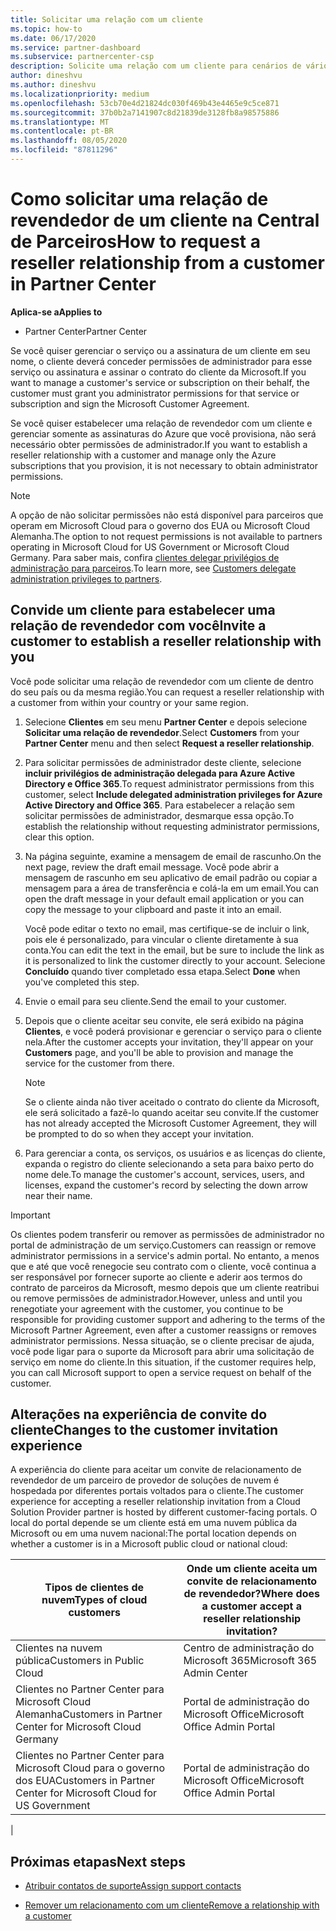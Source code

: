 ```yaml
---
title: Solicitar uma relação com um cliente
ms.topic: how-to
ms.date: 06/17/2020
ms.service: partner-dashboard
ms.subservice: partnercenter-csp
description: Solicite uma relação com um cliente para cenários de vários canais e multicanal ou se os privilégios de administrador delegado para um cliente precisarem ser restaurados.
author: dineshvu
ms.author: dineshvu
ms.localizationpriority: medium
ms.openlocfilehash: 53cb70e4d21824dc030f469b43e4465e9c5ce871
ms.sourcegitcommit: 37b0b2a7141907c8d21839de3128fb8a98575886
ms.translationtype: MT
ms.contentlocale: pt-BR
ms.lasthandoff: 08/05/2020
ms.locfileid: "87811296"
---
```

# <a name="how-to-request-a-reseller-relationship-from-a-customer-in-partner-center"></a><span data-ttu-id="e3b66-103">Como solicitar uma relação de revendedor de um cliente na Central de Parceiros</span><span class="sxs-lookup"><span data-stu-id="e3b66-103">How to request a reseller relationship from a customer in Partner Center</span></span>

<span data-ttu-id="e3b66-104">**Aplica-se a**</span><span class="sxs-lookup"><span data-stu-id="e3b66-104">**Applies to**</span></span>

- <span data-ttu-id="e3b66-105">Partner Center</span><span class="sxs-lookup"><span data-stu-id="e3b66-105">Partner Center</span></span>

<span data-ttu-id="e3b66-106">Se você quiser gerenciar o serviço ou a assinatura de um cliente em seu nome, o cliente deverá conceder permissões de administrador para esse serviço ou assinatura e assinar o contrato do cliente da Microsoft.</span><span class="sxs-lookup"><span data-stu-id="e3b66-106">If you want to manage a customer's service or subscription on their behalf, the customer must grant you administrator permissions for that service or subscription and sign the Microsoft Customer Agreement.</span></span>

<span data-ttu-id="e3b66-107">Se você quiser estabelecer uma relação de revendedor com um cliente e gerenciar somente as assinaturas do Azure que você provisiona, não será necessário obter permissões de administrador.</span><span class="sxs-lookup"><span data-stu-id="e3b66-107">If you want to establish a reseller relationship with a customer and manage only the Azure subscriptions that you provision, it is not necessary to obtain administrator permissions.</span></span>

>[!NOTE] 
><span data-ttu-id="e3b66-108">A opção de não solicitar permissões não está disponível para parceiros que operam em Microsoft Cloud para o governo dos EUA ou Microsoft Cloud Alemanha.</span><span class="sxs-lookup"><span data-stu-id="e3b66-108">The option to not request permissions is not available to partners operating in Microsoft Cloud for US Government or Microsoft Cloud Germany.</span></span> <span data-ttu-id="e3b66-109">Para saber mais, confira [clientes delegar privilégios de administração para parceiros](customers-revoke-admin-privileges.md).</span><span class="sxs-lookup"><span data-stu-id="e3b66-109">To learn more, see [Customers delegate administration privileges to partners](customers-revoke-admin-privileges.md).</span></span>

## <a name="invite-a-customer-to-establish-a-reseller-relationship-with-you"></a><span data-ttu-id="e3b66-110">Convide um cliente para estabelecer uma relação de revendedor com você</span><span class="sxs-lookup"><span data-stu-id="e3b66-110">Invite a customer to establish a reseller relationship with you</span></span>

<span data-ttu-id="e3b66-111">Você pode solicitar uma relação de revendedor com um cliente de dentro do seu país ou da mesma região.</span><span class="sxs-lookup"><span data-stu-id="e3b66-111">You can request a reseller relationship with a customer from within your country or your same region.</span></span>

1. <span data-ttu-id="e3b66-112">Selecione **Clientes** em seu menu **Partner Center** e depois selecione **Solicitar uma relação de revendedor**.</span><span class="sxs-lookup"><span data-stu-id="e3b66-112">Select **Customers** from your **Partner Center** menu and then select **Request a reseller relationship**.</span></span>

2. <span data-ttu-id="e3b66-113">Para solicitar permissões de administrador deste cliente, selecione **incluir privilégios de administração delegada para Azure Active Directory e Office 365**.</span><span class="sxs-lookup"><span data-stu-id="e3b66-113">To request administrator permissions from this customer, select **Include delegated administration privileges for Azure Active Directory and Office 365**.</span></span> <span data-ttu-id="e3b66-114">Para estabelecer a relação sem solicitar permissões de administrador, desmarque essa opção.</span><span class="sxs-lookup"><span data-stu-id="e3b66-114">To establish the relationship without requesting administrator permissions, clear this option.</span></span>

3. <span data-ttu-id="e3b66-115">Na página seguinte, examine a mensagem de email de rascunho.</span><span class="sxs-lookup"><span data-stu-id="e3b66-115">On the next page, review the draft email message.</span></span> <span data-ttu-id="e3b66-116">Você pode abrir a mensagem de rascunho em seu aplicativo de email padrão ou copiar a mensagem para a área de transferência e colá-la em um email.</span><span class="sxs-lookup"><span data-stu-id="e3b66-116">You can open the draft message in your default email application or you can copy the message to your clipboard and paste it into an email.</span></span>

   <span data-ttu-id="e3b66-117">Você pode editar o texto no email, mas certifique-se de incluir o link, pois ele é personalizado, para vincular o cliente diretamente à sua conta.</span><span class="sxs-lookup"><span data-stu-id="e3b66-117">You can edit the text in the email, but be sure to include the link as it is personalized to link the customer directly to your account.</span></span> <span data-ttu-id="e3b66-118">Selecione **Concluído** quando tiver completado essa etapa.</span><span class="sxs-lookup"><span data-stu-id="e3b66-118">Select **Done** when you've completed this step.</span></span>

4. <span data-ttu-id="e3b66-119">Envie o email para seu cliente.</span><span class="sxs-lookup"><span data-stu-id="e3b66-119">Send the email to your customer.</span></span>

5. <span data-ttu-id="e3b66-120">Depois que o cliente aceitar seu convite, ele será exibido na página **Clientes**, e você poderá provisionar e gerenciar o serviço para o cliente nela.</span><span class="sxs-lookup"><span data-stu-id="e3b66-120">After the customer accepts your invitation, they'll appear on your **Customers** page, and you'll be able to provision and manage the service for the customer from there.</span></span>

   > [!NOTE]
   > <span data-ttu-id="e3b66-121">Se o cliente ainda não tiver aceitado o contrato do cliente da Microsoft, ele será solicitado a fazê-lo quando aceitar seu convite.</span><span class="sxs-lookup"><span data-stu-id="e3b66-121">If the customer has not already accepted the Microsoft Customer Agreement, they will be prompted to do so when they accept your invitation.</span></span> 

6. <span data-ttu-id="e3b66-122">Para gerenciar a conta, os serviços, os usuários e as licenças do cliente, expanda o registro do cliente selecionando a seta para baixo perto do nome dele.</span><span class="sxs-lookup"><span data-stu-id="e3b66-122">To manage the customer's account, services, users, and licenses, expand the customer's record by selecting the down arrow near their name.</span></span>

> [!IMPORTANT]  
> <span data-ttu-id="e3b66-123">Os clientes podem transferir ou remover as permissões de administrador no portal de administração de um serviço.</span><span class="sxs-lookup"><span data-stu-id="e3b66-123">Customers can reassign or remove administrator permissions in a service's admin portal.</span></span> <span data-ttu-id="e3b66-124">No entanto, a menos que e até que você renegocie seu contrato com o cliente, você continua a ser responsável por fornecer suporte ao cliente e aderir aos termos do contrato de parceiros da Microsoft, mesmo depois que um cliente reatribui ou remove permissões de administrador.</span><span class="sxs-lookup"><span data-stu-id="e3b66-124">However, unless and until you renegotiate your agreement with the customer, you continue to be responsible for providing customer support and adhering to the terms of the Microsoft Partner Agreement, even after a customer reassigns or removes administrator permissions.</span></span> <span data-ttu-id="e3b66-125">Nessa situação, se o cliente precisar de ajuda, você pode ligar para o suporte da Microsoft para abrir uma solicitação de serviço em nome do cliente.</span><span class="sxs-lookup"><span data-stu-id="e3b66-125">In this situation, if the customer requires help, you can call Microsoft support to open a service request on behalf of the customer.</span></span>

## <a name="changes-to-the-customer-invitation-experience"></a><span data-ttu-id="e3b66-126">Alterações na experiência de convite do cliente</span><span class="sxs-lookup"><span data-stu-id="e3b66-126">Changes to the customer invitation experience</span></span>

<span data-ttu-id="e3b66-127">A experiência do cliente para aceitar um convite de relacionamento de revendedor de um parceiro de provedor de soluções de nuvem é hospedada por diferentes portais voltados para o cliente.</span><span class="sxs-lookup"><span data-stu-id="e3b66-127">The customer experience for accepting a reseller relationship invitation from a Cloud Solution Provider partner is hosted by different customer-facing portals.</span></span> <span data-ttu-id="e3b66-128">O local do portal depende se um cliente está em uma nuvem pública da Microsoft ou em uma nuvem nacional:</span><span class="sxs-lookup"><span data-stu-id="e3b66-128">The portal location depends on whether a customer is in a Microsoft public cloud or national cloud:</span></span>

|<span data-ttu-id="e3b66-129">Tipos de clientes de nuvem</span><span class="sxs-lookup"><span data-stu-id="e3b66-129">Types of cloud customers</span></span>  | <span data-ttu-id="e3b66-130">Onde um cliente aceita um convite de relacionamento de revendedor?</span><span class="sxs-lookup"><span data-stu-id="e3b66-130">Where does a customer accept a reseller relationship invitation?</span></span> |
|---------|---------
| <span data-ttu-id="e3b66-131">Clientes na nuvem pública</span><span class="sxs-lookup"><span data-stu-id="e3b66-131">Customers in Public Cloud</span></span> | <span data-ttu-id="e3b66-132">Centro de administração do Microsoft 365</span><span class="sxs-lookup"><span data-stu-id="e3b66-132">Microsoft 365 Admin Center</span></span> |
| <span data-ttu-id="e3b66-133">Clientes no Partner Center para Microsoft Cloud Alemanha</span><span class="sxs-lookup"><span data-stu-id="e3b66-133">Customers in Partner Center for Microsoft Cloud Germany</span></span> | <span data-ttu-id="e3b66-134">Portal de administração do Microsoft Office</span><span class="sxs-lookup"><span data-stu-id="e3b66-134">Microsoft Office Admin Portal</span></span> |
| <span data-ttu-id="e3b66-135">Clientes no Partner Center para Microsoft Cloud para o governo dos EUA</span><span class="sxs-lookup"><span data-stu-id="e3b66-135">Customers in Partner Center for Microsoft Cloud for US Government</span></span> | <span data-ttu-id="e3b66-136">Portal de administração do Microsoft Office</span><span class="sxs-lookup"><span data-stu-id="e3b66-136">Microsoft Office Admin Portal</span></span> |
|

## <a name="next-steps"></a><span data-ttu-id="e3b66-137">Próximas etapas</span><span class="sxs-lookup"><span data-stu-id="e3b66-137">Next steps</span></span>

- [<span data-ttu-id="e3b66-138">Atribuir contatos de suporte</span><span class="sxs-lookup"><span data-stu-id="e3b66-138">Assign support contacts</span></span>](assign-support-contacts.md)

- [<span data-ttu-id="e3b66-139">Remover um relacionamento com um cliente</span><span class="sxs-lookup"><span data-stu-id="e3b66-139">Remove a relationship with a customer</span></span>](remove-a-relationship.md)
